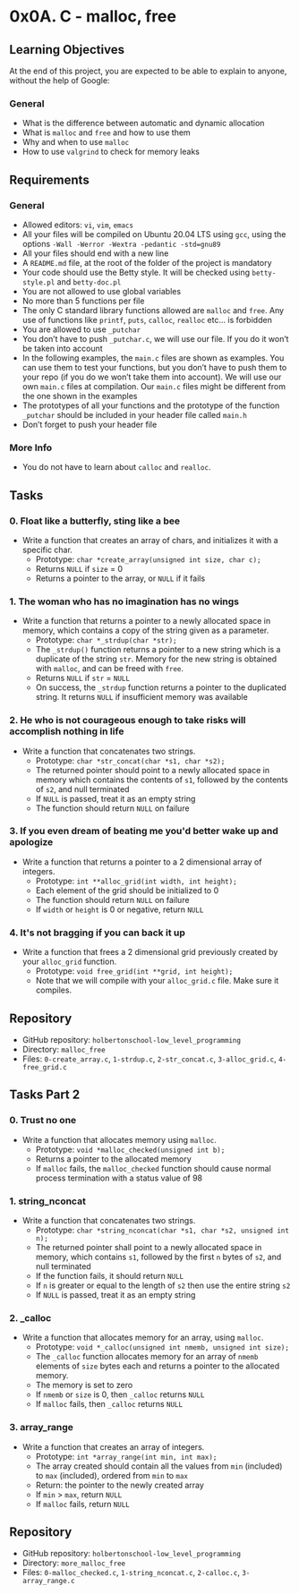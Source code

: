 # 0x0A. C - malloc, free

## Learning Objectives
At the end of this project, you are expected to be able to explain to anyone, without the help of Google:

### General
- What is the difference between automatic and dynamic allocation
- What is `malloc` and `free` and how to use them
- Why and when to use `malloc`
- How to use `valgrind` to check for memory leaks

## Requirements
### General
- Allowed editors: `vi`, `vim`, `emacs`
- All your files will be compiled on Ubuntu 20.04 LTS using `gcc`, using the options `-Wall -Werror -Wextra -pedantic -std=gnu89`
- All your files should end with a new line
- A `README.md` file, at the root of the folder of the project is mandatory
- Your code should use the Betty style. It will be checked using `betty-style.pl` and `betty-doc.pl`
- You are not allowed to use global variables
- No more than 5 functions per file
- The only C standard library functions allowed are `malloc` and `free`. Any use of functions like `printf`, `puts`, `calloc`, `realloc` etc… is forbidden
- You are allowed to use `_putchar`
- You don’t have to push `_putchar.c`, we will use our file. If you do it won’t be taken into account
- In the following examples, the `main.c` files are shown as examples. You can use them to test your functions, but you don’t have to push them to your repo (if you do we won’t take them into account). We will use our own `main.c` files at compilation. Our `main.c` files might be different from the one shown in the examples
- The prototypes of all your functions and the prototype of the function `_putchar` should be included in your header file called `main.h`
- Don’t forget to push your header file

### More Info
- You do not have to learn about `calloc` and `realloc`.

## Tasks

### 0. Float like a butterfly, sting like a bee
- Write a function that creates an array of chars, and initializes it with a specific char.
	- Prototype: `char *create_array(unsigned int size, char c);`
	- Returns `NULL` if `size` = 0
	- Returns a pointer to the array, or `NULL` if it fails

### 1. The woman who has no imagination has no wings
- Write a function that returns a pointer to a newly allocated space in memory, which contains a copy of the string given as a parameter.
	- Prototype: `char *_strdup(char *str);`
	- The `_strdup()` function returns a pointer to a new string which is a duplicate of the string `str`. Memory for the new string is obtained with `malloc`, and can be freed with `free`.
	- Returns `NULL` if `str` = `NULL`
	- On success, the `_strdup` function returns a pointer to the duplicated string. It returns `NULL` if insufficient memory was available

### 2. He who is not courageous enough to take risks will accomplish nothing in life
- Write a function that concatenates two strings.
	- Prototype: `char *str_concat(char *s1, char *s2);`
	- The returned pointer should point to a newly allocated space in memory which contains the contents of `s1`, followed by the contents of `s2`, and null terminated
	- If `NULL` is passed, treat it as an empty string
	- The function should return `NULL` on failure

### 3. If you even dream of beating me you'd better wake up and apologize
- Write a function that returns a pointer to a 2 dimensional array of integers.
	- Prototype: `int **alloc_grid(int width, int height);`
	- Each element of the grid should be initialized to 0
	- The function should return `NULL` on failure
	- If `width` or `height` is 0 or negative, return `NULL`

### 4. It's not bragging if you can back it up
- Write a function that frees a 2 dimensional grid previously created by your `alloc_grid` function.
	- Prototype: `void free_grid(int **grid, int height);`
	- Note that we will compile with your `alloc_grid.c` file. Make sure it compiles.

## Repository
- GitHub repository: `holbertonschool-low_level_programming`
- Directory: `malloc_free`
- Files: `0-create_array.c`, `1-strdup.c`, `2-str_concat.c`, `3-alloc_grid.c`, `4-free_grid.c`

## Tasks Part 2

### 0. Trust no one
- Write a function that allocates memory using `malloc`.
	- Prototype: `void *malloc_checked(unsigned int b);`
	- Returns a pointer to the allocated memory
	- If `malloc` fails, the `malloc_checked` function should cause normal process termination with a status value of 98

### 1. string_nconcat
- Write a function that concatenates two strings.
	- Prototype: `char *string_nconcat(char *s1, char *s2, unsigned int n);`
	- The returned pointer shall point to a newly allocated space in memory, which contains `s1`, followed by the first `n` bytes of `s2`, and null terminated
	- If the function fails, it should return `NULL`
	- If `n` is greater or equal to the length of `s2` then use the entire string `s2`
	- If `NULL` is passed, treat it as an empty string

### 2. _calloc
- Write a function that allocates memory for an array, using `malloc`.
	- Prototype: `void *_calloc(unsigned int nmemb, unsigned int size);`
	- The `_calloc` function allocates memory for an array of `nmemb` elements of `size` bytes each and returns a pointer to the allocated memory.
	- The memory is set to zero
	- If `nmemb` or `size` is 0, then `_calloc` returns `NULL`
	- If `malloc` fails, then `_calloc` returns `NULL`

### 3. array_range
- Write a function that creates an array of integers.
	- Prototype: `int *array_range(int min, int max);`
	- The array created should contain all the values from `min` (included) to `max` (included), ordered from `min` to `max`
	- Return: the pointer to the newly created array
	- If `min` > `max`, return `NULL`
	- If `malloc` fails, return `NULL`

## Repository
- GitHub repository: `holbertonschool-low_level_programming`
- Directory: `more_malloc_free`
- Files: `0-malloc_checked.c`, `1-string_nconcat.c`, `2-calloc.c`, `3-array_range.c`